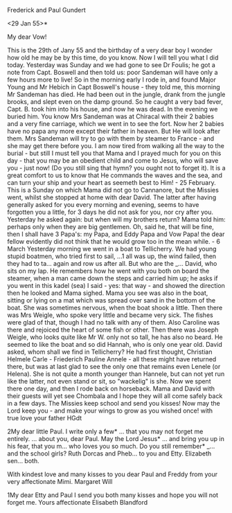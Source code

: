 Frederick and Paul Gundert

 <29 Jan 55>*

My dear Vow!

This is the 29th of Jany 55 and the birthday of a very dear boy I wonder how old he may be by this time, do you know. Now I will tell you what I did today. Yesterday was Sunday and we had gone to see Dr Foulis; he got a note from Capt. Boswell and then told us: poor Sandeman will have only a few hours more to live! So in the morning early I rode in, and found Major Young and Mr Hebich in Capt Boswell's house - they told me, this morning Mr Sandeman has died. He had been out in the jungle, drank from the jungle brooks, and slept even on the damp ground. So he caught a very bad fever, Capt. B. took him into his house, and now he was dead. In the evening we buried him. You know Mrs Sandeman was at Chiracal with their 2 babies and a very fine carriage, which we went in to see the fort. Now her 2 babies have no papa any more except their father in heaven. But He will look after them. Mrs Sandeman will try to go with them by steamer to France - and she may get there before you. I am now tired from walking all the way to the burial - but still I must tell you that Mama and I prayed much for you on this day - that you may be an obedient child and come to Jesus, who will save you - just now! (Do you still sing that hymn? you ought not to forget it). It is a great comfort to us to know that He commands the waves and the sea, and can turn your ship and your heart as seemeth best to Him! - 25 February. This is a Sunday on which Mama did not go to Cannanore, but the Missies went, whilst she stopped at home with dear David. The latter after having generally asked for you every morning and evening, seems to have forgotten you a little, for 3 days he did not ask for you, nor cry after you. Yesterday he asked again: but when will my brothers return? Mama told him: perhaps only when they are big gentlemen. Oh, said he, that will be fine, then I shall have 3 Papa's: my Papa, and Eddy Papa and Vow Papa! the dear fellow evidently did not think that he would grow too in the mean while. - 6 March Yesterday morning we went in a boat to Tellicherry. We had young stupid boatmen, who tried first to sail, ...1 all was up, the wind failed, then they had to ta... again and row us after all. But who are the _... David, who sits on my lap. He remembers how he went with you both on board the steamer, when a man came down the steps and carried him up; he asks if you went in this kadel (sea) I said - yes: that way - and showed the direction then he looked and Mama sighed. Mama you see was also in the boat, sitting or lying on a mat which was spread over sand in the bottom of the boat. She was sometimes nervous, when the boat shook a little. Then there was Mrs Weigle, who spoke very little and became very sick. The fishes were glad of that, though I had no talk with any of them. Also Caroline was there and rejoiced the heart of some fish or other. Then there was Joseph Weigle, who looks quite like Mr W. only not so tall, he has also no beard. He seemed to like the boat and so did Hannah, who is only one year old. David asked, whom shall we find in Tellicherry? He had first thought, Christian Helmele Carle - Friederich Pauline Annele - all these might have returned there, but was at last glad to see the only one that remains even Lenele (or Helena). She is not quite a month younger than Hannele, but can not yet run like the latter, not even stand or sit, so "wackelig" is she. Now we spent there one day, and then I rode back on horseback. Mama and David with their guests will yet see Chombala and I hope they will all come safely back in a few days. The Missies keep school and send you kisses! Now may the Lord keep you - and make your wings to grow as you wished once!  with true love your father HGdt


2My dear little Paul. I write only a few* ... that you may not forget me entirely. ... about you, dear Paul. May the Lord Jesus* ... and bring you up in his fear, that you m... who loves you so much. Do you still remember* _... and the school girls? Ruth Dorcas and Pheb... to you and Etty. Elizabeth sen... both.

With kindest love and many kisses to you dear Paul and Freddy from your very affectionate Mimi.
 Margaret Will


1My dear Etty and Paul I send you both many kisses and hope you will not forget me. Yours affectionate
 Elisabeth Blandford

